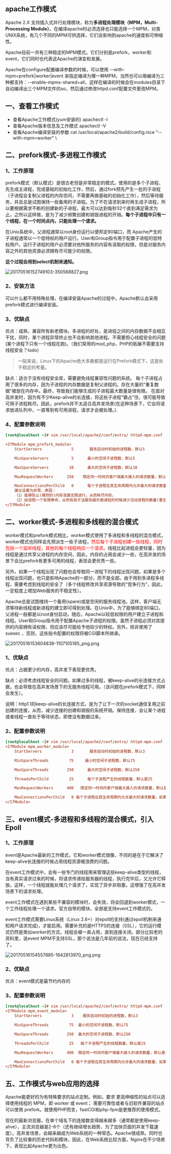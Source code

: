 ## apache工作模式

Apache 2.X  支持插入式并行处理模块，称为**多进程处理模块（MPM，Multi-Processing Module）**。在编译apache时必须选择也只能选择一个MPM，对类UNIX系统，有几个不同的MPM可供选择，它们会影响到apache的速度和可伸缩性。

Apache目前一共有三种稳定的MPM模式。它们分别是prefork，worker和event，它们同时也代表这Apache的演变和发展。

Apache在configure配置编译参数的时候，可以使用 --with-mpm=prefork|worker|event 来指定编译为哪一种MPM，当然也可以用编译为三种都支持：--enable-mpms-shared=all，这样在编译的时候会在modules目录下自动编译出三个MPM文件的so，然后通过修改httpd.conf配置文件更改MPM。

## 一、查看工作模式

* 查看Apache工作模式(yum安装的)
    apachectl -l
* 查看Apache版本信息及工作模式
    apachectl -V
* 查看Apache编译安装的参数
    cat  /usr/local/apache2/build/config.nice
    "--with-mpm=worker" \

## 二、prefork模式-多进程工作模式

### 1、工作原理

prefork模式（默认模式）是很古老但是非常稳定的模式。使用的是多个子进程，先生成主进程，完成基础的初始化工作，然后，通过fork预先产生一批的子进程（子进程会复制父进程的内存空间，不需要再做基础的初始化工作），然后等待服务，并且总是试图保持一些备用的子进程。为了不在请求到来时再生成子进程，所以要根据需求不断的创建新的子进程，最大可以达到每秒32个直到满足需求为止。之所以这样做，是为了减少频繁创建和销毁进程的开销。**每个子进程中只有一个线程，在一个时间点内，只能处理一个请求。**

在Unix系统中，父进程通常以root身份运行以便邦定80端口，而 Apache产生的子进程通常以一个低特权的用户运行。User和Group指令用于配置子进程的低特权用户。运行子进程的用户必须要对他所服务的内容有读取的权限，但是对服务内容之外的其他资源必须拥有尽可能少的权限。

**这个过程会用到select机制来通知。**

![20170516152749103-350568827.png](https://pic.imgdb.cn/item/61209ef54907e2d39c58a0cf.png)

### 2、安装方法

可以什么都不用特殊处理，在编译安装Apache的过程中，Apache默认会采用prefork模式进行编译安装。

### 3、优缺点

优点：成熟，兼容所有新老模块。多进程的好处，是进程之间的内存数据不会相互干扰，同时，某个进程异常终止也不会影响其他进程。不需要担心线程安全的问题(某个进程下只有一个线程在跑)。（我们常用的mod_php，PHP的拓展不需要支持线程安全？todo）

> 一般来说，Linux下的Apache绝大多数都是运行在Prefork模式下，这是处于稳定的考量。

缺点：适合于没有线程安全库，需要避免线程兼容性问题的系统。
每个子进程占用了很多的内存，因为子进程的内存数据是复制父进程的。存在大量的“重复数据”被放在内存中。最终，导致我们能够生成的子进程最大数量是很有限。
在面对高并发时，因为有不少Keep-alive的长连接，将这些子进程“霸占”住，很可能导致可用子进程耗尽。因此，prefork并不太适合高并发场景(在这种场景下，它会将请求放进队列中，一直等到有可用进程，请求才会被处理。).

### 4、配置参数说明

```ini
[root@localhost ~]# vim /usr/local/apache2/conf/extra/ httpd-mpm.conf

<IfModule mpm_prefork_module>
    StartServers             5       服务启动时初始的进程数，默认5

    MinSpareServers          5      最小的空闲子进程数，默认5

    MaxSpareServers         10      最大的空闲子进程数，默认10

    MaxRequestWorkers      250    限定同一时间内客户端最大接入的请求数量，默认是250  

    MaxConnectionsPerChild   0      每个子进程在其生命周期内允许最大的请求数量，如果请求总数已经达到这个数值，子进程将会结束，如果设置为0，子进程将永远不会结束。
    建议设置为非零，原因：
    （1）能够防止(偶然的)内存泄漏无限进行，从而耗尽内存。 
    （2）给进程一个有限寿命，从而有助于当服务器负载减轻的时候减少活动进程的数量(重生的机会)。
</IfModule>
```

## 二、worker模式-多进程和多线程的混合模式

worker模式和prefork模式相比，worker模式使用了多进程和多线程的混合模式，worker模式也同样会先预派生一些子进程，<font color="red">然后每个子进程创建一些线程，同时包括一个监听线程，其他的每个线程响应一个请求。</font>线程比起进程会更轻量，因为线程是通过共享父进程的内存空间，因此，内存的占用会减少一些，在高并发的场景下会比prefork有更多可用的线程，表现会更优秀一些。

另外，如果一个线程出现了问题也会导致同一进程下的线程出现问题，如果是多个线程出现问题，也只是影响Apache的一部分，而不是全部。由于用到多进程多线程，需要考虑到线程的安全了（多个线程修改共享资源导致的“竞争行为”，因此，一定程度上增加Web服务的不稳定性）。

Apache总是试图维持一个备用(spare)或是空闲的服务线程池。这样，客户端无须等待新线程或新进程的建立即可得到处理。在Unix中，为了能够绑定80端口，父进程一般都是以root身份启动，随后，Apache以较低权限的用户建立子进程和线程。User和Group指令用于配置Apache子进程的权限。虽然子进程必须对其提供的内容拥有读权限，但应该尽可能给予他较少的特权。另外，除非使用了suexec ，否则，这些指令配置的权限将被CGI脚本所继承。

![20170516153604838-1107105185_png.png](https://pic.imgdb.cn/item/61209ef54907e2d39c58a04b.png)

### 1、优缺点

优点：占据更少的内存，高并发下表现更优秀。

缺点：必须考虑线程安全的问题。如果过多的线程，被keep-alive的长连接方式占据，也会导致在高并发场景下的无服务线程可用。（该问题在prefork模式下，同样会发生）。

说明：http1.1的keep-alive的长连接方式，是为了让下一次的socket通信复用之前创建的连接，从而，减少连接的创建和销毁的系统开销。保持连接，会让某个进程或者线程一直处于等待状态，即使没有数据过来。

### 2、配置参数说明

```ini
[root@localhost ~]# vim /usr/local/apache2/conf/extra/ httpd-mpm.conf
<IfModule mpm_worker_module>
    StartServers             3       服务启动时初始的进程数，默认3

    MinSpareThreads         75     最小的空闲子进程数，默认75

    MaxSpareThreads        250      最大的空闲子进程数，默认250

    ThreadsPerChild         25      每个子进程产生的线程数量，默认是25

    MaxRequestWorkers      400   限定同一时间内客户端最大接入的请求数量，默认是400

    MaxConnectionsPerChild   0 每个子进程在其生命周期内允许最大的请求数量，如果请求总数已经达到这个数值，子进程将会结束，如果设置为0，子进程将永远不会结束。建议设置为非零，原因同prefork。
</IfModule>
```

## 三、event模式-多进程和多线程的混合模式，引入Epoll

### 1、工作原理

event是Apache最新的工作模式，它和worker模式很像，不同的是在于它解决了keep-alive长连接的时候占用线程资源被浪费的问题。

在event工作模式中，会有一些专门的线程用来管理这些keep-alive类型的线程，当有真实请求过来的时候，将请求传递给服务器的线程，执行完毕后，又允许它释放。这样，一个线程就能处理几个请求了，实现了异步非阻塞。这增强了在高并发场景下的请求处理。

event工作模式在遇到某些不兼容的模块时，会失效，将会回退到worker模式，一个工作线程处理一个请求。官方自带的模块，全部是支持event工作模式的。

event工作模式需要Linux系统（Linux 2.6+）对epoll的支持(通过epoll机制来通知用户请求完成)，才能启用。需要补充的是HTTPS的连接（SSL），它的运行模式仍然是类似worker的方式，线程会被一直占用，直到连接关闭。部分比较老的资料里，说event MPM不支持SSL，那个说法是几年前的说法，现在已经支持了。

![20170516154557885-1642813970_png.png](https://pic.imgdb.cn/item/61209ef54907e2d39c58a040.png)



### 2、优缺点

优点：event模式是最节约内存的

### 3、配置参数说明

```ini
[root@localhost ~]# vim /usr/local/apache2/conf/extra/ httpd-mpm.conf
<IfModule mpm_event_module>
    StartServers             3    服务启动时初始的进程数，默认3

    MinSpareThreads         75  最小的空闲子进程数，默认75

    MaxSpareThreads        250  最大的空闲子进程数，默认250

    ThreadsPerChild         25   每个子进程产生的线程数量，默认是25

    MaxRequestWorkers      400  限定同一时间内客户端最大接入的请求数量，默认是400

    MaxConnectionsPerChild   0 每个子进程在其生命周期内允许最大的请求数量，如果请求总数已经达到这个数值，子进程将会结束，如果设置为0，子进程将永远不会结束。建议设置为非零，原因同prefork。
</IfModule>
```

## 五、工作模式与web应用的选择

Apache能更好的为有特殊要求的站点定制。例如，要求 更高伸缩性的站点可以选择使用线程的 MPM，即 worker 或 event； 需要可靠性或者与旧软件兼容的站点可以使用 prefork。就使用PHP而言，fastCGI和php-fpm是更推荐的使用模式。

现在的最新浏览器，在单个域名下的连接数变得越来越多（通常都是使用keep-alive），主流浏览器是2-6个（还有继续增长趋势，为了加快页面的并发下载速度）。高并发场景，会越来越成为Web系统的一种常态。Apache很成熟，同时也背负了比较重的历史代码和模块，因此，在Web系统比较方面，Nginx在不少场景下，表现比起Apache更为出色。